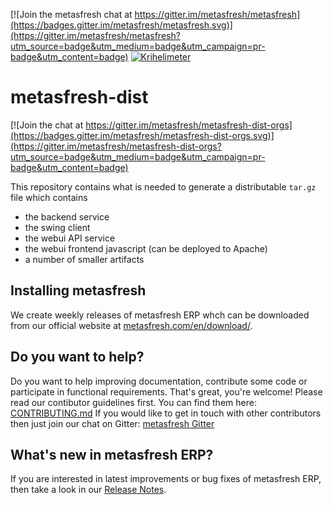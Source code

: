 [![Join the metasfresh chat at https://gitter.im/metasfresh/metasfresh](https://badges.gitter.im/metasfresh/metasfresh.svg)](https://gitter.im/metasfresh/metasfresh?utm_source=badge&utm_medium=badge&utm_campaign=pr-badge&utm_content=badge)
[![Krihelimeter](http://krihelinator.xyz/badge/metasfresh/metasfresh-dist)](http://krihelinator.xyz)


# metasfresh-dist

[![Join the chat at https://gitter.im/metasfresh/metasfresh-dist-orgs](https://badges.gitter.im/metasfresh/metasfresh-dist-orgs.svg)](https://gitter.im/metasfresh/metasfresh-dist-orgs?utm_source=badge&utm_medium=badge&utm_campaign=pr-badge&utm_content=badge)

This repository contains what is needed to generate a distributable `tar.gz` file which contains

* the backend service
* the swing client
* the webui API service
* the webui frontend javascript (can be deployed to Apache)
* a number of smaller artifacts

## Installing metasfresh ##

We create weekly releases of metasfresh ERP whch can be downloaded from our official website at [metasfresh.com/en/download/](http://metasfresh.com/en/download/).

## Do you want to help? ##

Do you want to help improving documentation, contribute some code or participate in functional requirements. That's great, you're welcome! Please read our contibutor guidelines first. You can find them here: [CONTRIBUTING.md](https://github.com/metasfresh/metasfresh/blob/master/CONTRIBUTING.md)
If you would like to get in touch with other contributors then just join our chat on Gitter: [metasfresh Gitter](https://gitter.im/metasfresh/metasfresh?utm_source=badge&utm_medium=badge&utm_campaign=pr-badge&utm_content=badge)

## What's new in metasfresh ERP? ##

If you are interested in latest improvements or bug fixes of metasfresh ERP, then take a look in our [Release Notes](https://github.com/metasfresh/metasfresh/blob/master/ReleaseNotes.md).
